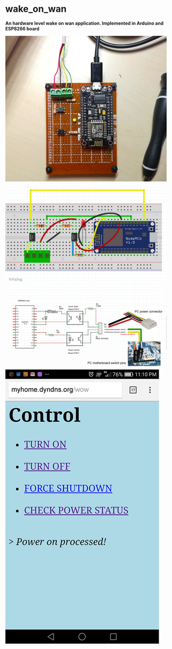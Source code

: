 # wake_on_wan
**An hardware level wake on wan application. Implemented in Arduino and ESP8266 board**



![pcb_board](https://raw.githubusercontent.com/qienhuang/wake_on_wan/master/snapshot/pcb_board.png)
![bread_board](https://raw.githubusercontent.com/qienhuang/wake_on_wan/master/snapshot/bread_board.png)
![diagram](https://raw.githubusercontent.com/qienhuang/wake_on_wan/master/snapshot/diagram.png)
![Screenshot](https://raw.githubusercontent.com/qienhuang/wake_on_wan/master/snapshot/screenshot.png)
